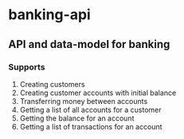 # banking-api

## API and data-model for banking
### Supports
1. Creating customers
2. Creating customer accounts with initial balance
3. Transferring money between accounts
4. Getting a list of all accounts for a customer
5. Getting the balance for an account
6. Getting a list of transactions for an account